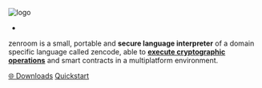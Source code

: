 <!-- _coverpage.md -->
<span class="small-caps"> </span>

![logo](_media/images/zenroom_logo.png)


- 
<span class="small-caps">zenroom</span> is a small, portable and **secure language interpreter** of a domain specific language called <span class="small-caps">zencode</span>, able to <a href="https://zenroom.org/#features" target="_blank" alt="Features" style="font-weight: bold; text-decoration:underline !important;">execute cryptographic operations</a> and smart contracts in a multiplatform environment.


<!--
- The <span class="small-caps">zenroom vm</span> is very small, has **no external dependency**, is fully deterministic and ready to run **end-to-end encryption** on any platform:
desktop, embedded, mobile, cloud and even web browsers.


- **zenCode** is the name of the <span class="small-caps">dsl</span> executed by <span class="small-caps">zenroom</span>: it is similar to human language and can process large data structures while operating cryptographic transformations and basic logical operations on them.



<span class="small-caps">zenroom</span> _is licensed as <span class="small-caps">agpl</span>v3 we are happy to discuss dual-licensing on a commercial base._
-->

[🌐 Downloads](http://zenroom.org/#downloads)
[Quickstart](/pages/zencode-cookbook-intro.md)
